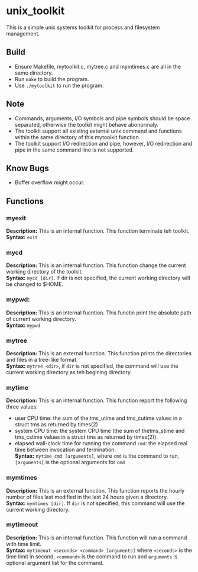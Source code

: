 # unix_toolkit
This is a simple unix systems toolkit for process and filesystem management. </br>

## Build
* Ensure Makefile, mytoolkit.c, mytree.c and mymtimes.c are all in the same directory. </br>
* Run `make` to build the program. </br>
* Use `./mytoolkit` to run the program. </br> 

## Note
* Commands, arguments, I/O symbols and pipe symbols should be space separated, otherwise the toolkit might behave abonormaly. </br>
* The toolkit support all existing external unix command and functions within the same directory of this mytoolkit function. </br>
* The toolkit support I/O redirection and pipe, however, I/O redirection and pipe in the same command line is not supported. </br>

## Know Bugs
* Buffer overflow might occur. 

## Functions

### myexit
**Description:** This is an internal function. This function terminate teh toolkit. </br>
**Syntax:** `exit` </br>

### mycd
**Description:** This is an internal function. This function change the current working directory of the toolkit. </br> 
**Syntax:** `mycd [dir]`. If dir is not specified, the current working directory will be changed to $HOME. </br>

### mypwd:
**Description:** This is an internal fucntion. This functin print the absolute path of current working directory. </br>
**Syntax:** `mypwd`</br>

### mytree
**Description:** This is an external function. This function prints the directories and files in a tree-like format.</br>
**Syntax:** `mytree <dir>`, if `dir` is not specified, the command will use the current working directory as teh begining directory.</br>

### mytime
**Description:** This is an internal function. This function report the following three values: </br>
- user CPU time: the sum of the tms_utime and tms_cutime values in a struct tms as returned by times(2)
- system CPU time: the system CPU time (the sum of thetms_stime and tms_cstime values in a struct tms as returned by times(2)).
- elapsed wall-clock time for running the command `cmd`: the elapsed real time between invocation and termination. </br>
**Syntax:** `mytime cmd [arguments]`, where `cmd` is the command to run,`[arguments[` is the optional arguments for `cmd` </br>

### mymtimes
**Description:** This is an external function. This function reports the hourly number of files last modified in the last 24 hours given a directory. </br>
**Syntax:** `mymtimes [dir]`. If `dir` is not specified, this command will use the current working directory. </br>

### mytimeout
**Description:** This is an internal function. This function will run a command with time limit. </br>
**Syntax:** `mytimeout <seconds> <command> [arguments]` where `<seconds>` is the time limit in second, `<command>` is the command to run and `arguments` is optional argument list for the command. </br>






